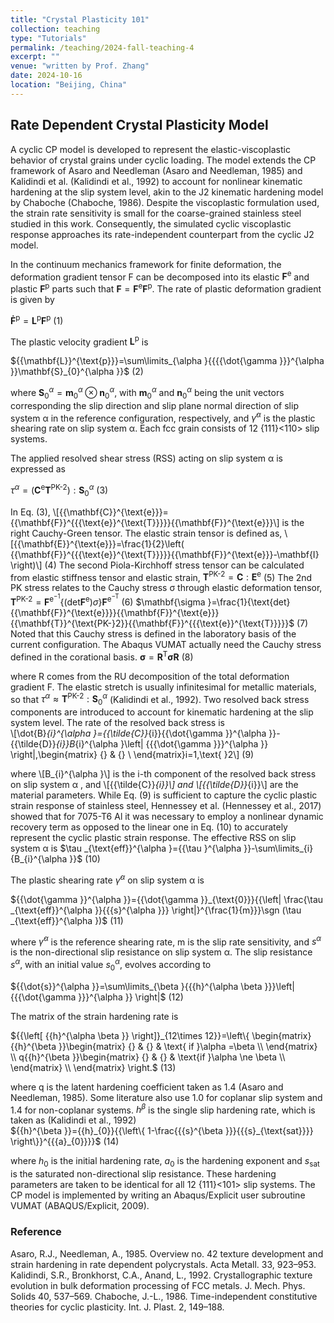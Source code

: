 ```yaml
---
title: "Crystal Plasticity 101"
collection: teaching
type: "Tutorials"
permalink: /teaching/2024-fall-teaching-4
excerpt: ""
venue: "written by Prof. Zhang"
date: 2024-10-16
location: "Beijing, China"
---
```

## Rate Dependent Crystal Plasticity Model

A cyclic CP model is developed to represent the elastic-viscoplastic behavior of crystal grains under cyclic loading. The model extends the CP framework of Asaro and Needleman (Asaro and Needleman, 1985) and Kalidindi et al. (Kalidindi et al., 1992) to account for nonlinear kinematic hardening at the slip system level, akin to the J2 kinematic hardening model by Chaboche (Chaboche, 1986). Despite the viscoplastic formulation used, the strain rate sensitivity is small for the coarse-grained stainless steel studied in this work. Consequently, the simulated cyclic viscoplastic response approaches its rate-independent counterpart from the cyclic J2 model. 

In the continuum mechanics framework for finite deformation, the deformation gradient tensor F can be decomposed into its elastic ${{\mathbf{F}}^{\text{e}}}$ and plastic ${{\mathbf{F}}^{\text{p}}}$ parts such that $\mathbf{F}={{\mathbf{F}}^{\text{e}}}{{\mathbf{F}}^{\text{p}}}$. The rate of plastic deformation gradient is given by 

${{\mathbf{\dot{F}}}^{\text{p}}}={{\mathbf{L}}^{\text{p}}}{{\mathbf{F}}^{\text{p}}}$	(1)

The plastic velocity gradient ${{\mathbf{L}}^{\text{p}}}$ is 

${{\mathbf{L}}^{\text{p}}}=\sum\limits_{\alpha }{{{{\dot{\gamma }}}^{\alpha }}\mathbf{S}_{0}^{\alpha }}$	(2)

where $\mathbf{S}_{0}^{\alpha }=\mathbf{m}_{0}^{\alpha }\otimes \mathbf{n}_{0}^{\alpha }$, with $\mathbf{m}_{0}^{\alpha }$ and $\mathbf{n}_{0}^{\alpha }$ being the unit vectors corresponding the slip direction and slip plane normal direction of slip system α in the reference configuration, respectively, and ${{\dot{\gamma }}^{\alpha }}$ is the plastic shearing rate on slip system α. Each fcc grain consists of 12 {111}<110> slip systems.

The applied resolved shear stress (RSS) acting on slip system α is expressed as 

${{\tau }^{\alpha }}=({{\mathbf{C}}^{\text{e}}}{{\mathbf{T}}^{\text{PK-}2}}):\mathbf{S}_{0}^{\alpha }$	(3)

In Eq. (3), \\[{{\mathbf{C}}^{\text{e}}}={{\mathbf{F}}^{{{\text{e}}^{\text{T}}}}}{{\mathbf{F}}^{\text{e}}}\\] is the right Cauchy-Green tensor. The elastic strain tensor is defined as,
 \\[{{\mathbf{E}}^{\text{e}}}=\frac{1}{2}\left( {{\mathbf{F}}^{{{\text{e}}^{\text{T}}}}}{{\mathbf{F}}^{\text{e}}}-\mathbf{I} \right)\\]	(4)
The second Piola-Kirchhoff stress tensor can be calculated from elastic stiffness tensor and elastic strain,
${{\mathbf{T}}^{\text{PK-}2}}=\mathbf{C}:{{\mathbf{E}}^{\text{e}}}$	(5)
The 2nd PK stress relates to the Cauchy stress σ through elastic deformation tensor,
${{\mathbf{T}}^{\text{PK-}2}}={{\mathbf{F}}^{{{\text{e}}^{-1}}}}\left\{ (\text{det}{{\mathbf{F}}^{\text{e}}})\sigma  \right\}{{\mathbf{F}}^{{{\text{e}}^{-\text{T}}}}}$	(6)
$\mathbf{\sigma }=\frac{1}{\text{det}{{\mathbf{F}}^{\text{e}}}}{{\mathbf{F}}^{\text{e}}}{{\mathbf{T}}^{\text{PK-}2}}{{\mathbf{F}}^{{{\text{e}}^{\text{T}}}}}$	(7)
Noted that this Cauchy stress is defined in the laboratory basis of the current configuration. The Abaqus VUMAT actually need the Cauchy stress defined in the corational basis.
$\mathbf{\sigma }={{\mathbf{R}}^{\text{T}}}\mathbf{\sigma R}$	(8)

where R comes from the RU decomposition of the total deformation gradient F. 
The elastic stretch is usually infinitesimal for metallic materials, so that ${{\tau }^{\alpha }}\approx {{\mathbf{T}}^{\text{PK-}2}}:\mathbf{S}_{0}^{\alpha }$ (Kalidindi et al., 1992).
Two resolved back stress components are introduced to account for kinematic hardening at the slip system level. The rate of the resolved back stress is  
\\[\dot{B}_{i}^{\alpha }={{\tilde{C}}_{i}}{{\dot{\gamma }}^{\alpha }}-{{\tilde{D}}_{i}}B_{i}^{\alpha }\left| {{{\dot{\gamma }}}^{\alpha }} \right|,\begin{matrix}
   {} & {}  \\
\end{matrix}i=1,\text{ }2\\]	(9)

where \\[B_{i}^{\alpha }\\] is the i-th component of the resolved back stress on slip system α , and \\[{{\tilde{C}}_{i}}\\] and \\[{{\tilde{D}}_{i}}\\] are the material parameters. While Eq. (9) is sufficient to capture the cyclic plastic strain response of stainless steel,  Hennessey et al. (Hennessey et al., 2017) showed that for 7075-T6 Al it was necessary to employ a nonlinear dynamic recovery term as opposed to the linear one in Eq. (10) to accurately represent the cyclic plastic strain response. The effective RSS on slip system α is 
$\tau _{\text{eff}}^{\alpha }={{\tau }^{\alpha }}-\sum\limits_{i}{B_{i}^{\alpha }}$	(10)

The plastic shearing rate ${{\dot{\gamma }}^{\alpha }}$ on slip system α is

${{\dot{\gamma }}^{\alpha }}={{\dot{\gamma }}_{\text{0}}}{{\left| \frac{\tau _{\text{eff}}^{\alpha }}{{{s}^{\alpha }}} \right|}^{\frac{1}{m}}}\sgn (\tau _{\text{eff}}^{\alpha })$	(11)

where ${{\dot{\gamma }}^{\alpha }}$ is the reference shearing rate, m is the slip rate sensitivity, and ${{s}^{\alpha }}$ is the non-directional slip resistance on slip system α. The slip resistance ${{s}^{\alpha }}$, with an initial value $s_{0}^{\alpha }$, evolves according to

${{\dot{s}}^{\alpha }}=\sum\limits_{\beta }{{{h}^{\alpha \beta }}}\left| {{{\dot{\gamma }}}^{\alpha }} \right|$	(12)

The matrix of the strain hardening rate is 

${{\left[ {{h}^{\alpha \beta }} \right]}_{12\times 12}}=\left\{ \begin{matrix}
{{h}^{\beta }}\begin{matrix}
{} & {} & \text{ if }\alpha =\beta   \\
\end{matrix}  \\
q{{h}^{\beta }}\begin{matrix}
{} & {} & \text{if }\alpha \ne \beta   \\
\end{matrix}  \\
\end{matrix} \right.$	(13)

where q is the latent hardening coefficient taken as 1.4 (Asaro and Needleman, 1985). Some literature also use 1.0 for coplanar slip system and 1.4 for non-coplanar systems. 
${{h}^{\beta }}$ is the single slip hardening rate, which is taken as (Kalidindi et al., 1992)  
${{h}^{\beta }}={{h}_{0}}{{\left\{ 1-\frac{{{s}^{\beta }}}{{{s}_{\text{sat}}}} \right\}}^{{{a}_{0}}}}$	(14)

where ${{h}_{0}}$ is the initial hardening rate, ${{a}_{0}}$ is the hardening exponent and ${{s}_{\text{sat}}}$ is the saturated non-directional slip resistance. These hardening parameters are taken to be identical for all 12 {111}<101> slip systems. The CP model is implemented by writing an Abaqus/Explicit user subroutine VUMAT (ABAQUS/Explicit, 2009).

### Reference
Asaro, R.J., Needleman, A., 1985. Overview no. 42 texture development and strain hardening in rate dependent polycrystals. Acta Metall. 33, 923–953.
Kalidindi, S.R., Bronkhorst, C.A., Anand, L., 1992. Crystallographic texture evolution in bulk deformation processing of FCC metals. J. Mech. Phys. Solids 40, 537–569.
Chaboche, J.-L., 1986. Time-independent constitutive theories for cyclic plasticity. Int. J. Plast. 2, 149–188.
